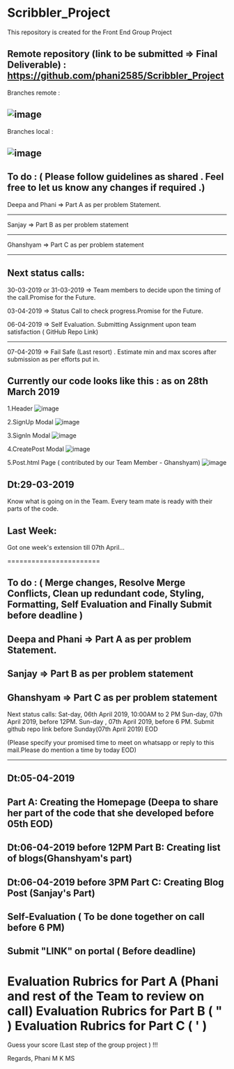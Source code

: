 # Scribbler_Project
This repository is created for the Front End Group Project 

Remote repository (link to be submitted => Final Deliverable) : https://github.com/phani2585/Scribbler_Project
-------------
Branches remote : 

![image](https://user-images.githubusercontent.com/44507567/54991204-6eb3ef80-4fe2-11e9-9994-3feecfb1cfef.png)
---------
Branches local :

![image](https://user-images.githubusercontent.com/44507567/54991389-dbc78500-4fe2-11e9-973f-213e5f00cadc.png)
----------

To do : ( Please follow guidelines as shared . Feel free to let us know any changes if required .)
----------------

Deepa and Phani  => Part A as per problem Statement.

-----------

Sanjay => Part B as per problem statement


-------------

Ghanshyam => Part C as per problem statement

------------

Next status calls:
-------

30-03-2019 or 31-03-2019 => Team members to decide upon the timing of the call.Promise for the Future.

03-04-2019 => Status Call to check progress.Promise for the Future.

06-04-2019 => Self Evaluation. Submitting Assignment upon team satisfaction ( GitHub Repo Link)

---------------

07-04-2019 => Fail Safe (Last resort) . Estimate min and max scores after submission as per efforts put in.

Currently our code looks like this : as on 28th March 2019
-------
1.Header 
![image](https://user-images.githubusercontent.com/44507567/55071093-b05d9c80-50ad-11e9-9786-2c41c1db74df.png)

2.SignUp Modal
![image](https://user-images.githubusercontent.com/44507567/55071236-0d595280-50ae-11e9-905a-ac37c83e1c95.png)

3.SignIn Modal
![image](https://user-images.githubusercontent.com/44507567/55071267-25c96d00-50ae-11e9-82b6-7b96cc69d1c0.png)

4.CreatePost Modal
![image](https://user-images.githubusercontent.com/44507567/55071298-3ed21e00-50ae-11e9-9515-f2cf774e2ead.png)

5.Post.html Page ( contributed by our Team Member - Ghanshyam)
![image](https://user-images.githubusercontent.com/44507567/55150498-3d6a2980-5172-11e9-94d0-b651ed1a26e6.png)


Dt:29-03-2019
--------------

Know what is going on in the Team. Every team mate is ready with their parts of the code.

Last Week:
----------------------------
Got one week's extension till 07th April...

=======================

To do : ( Merge changes, Resolve Merge Conflicts, Clean up redundant code, Styling, Formatting, Self Evaluation and Finally Submit before deadline )
---------------------------------------------------------------------
Deepa and Phani  => Part A as per problem Statement.
-----------
Sanjay => Part B as per problem statement
-------------
Ghanshyam => Part C as per problem statement
----------------
Next status calls:
Sat-day, 06th April 2019, 10:00AM to 2 PM 
Sun-day, 07th April 2019, before 12PM.
Sun-day , 07th April 2019, before 6 PM.
Submit github repo link before Sunday(07th April 2019) EOD

(Please specify your promised time to meet on whatsapp or reply to this mail.Please do mention a time by today EOD)

---------------------------------------------------------
Dt:05-04-2019
--------------
Part A: Creating the Homepage (Deepa to share her part of the code that she developed before 05th EOD)
----------------------------

Dt:06-04-2019 before 12PM
Part B: Creating list of blogs(Ghanshyam's part)
----------------------------------------------- 

Dt:06-04-2019 before 3PM
Part C: Creating Blog Post
(Sanjay's Part)
----------------------------------------------------------------------


Self-Evaluation ( To be done together on call before 6 PM)
-----------------------------------------------------------------------------------------

Submit "LINK" on portal ( Before deadline)
-------------------------------------------------------------------------------------------------------

Evaluation Rubrics for Part A (Phani and rest of the Team to review on call)
Evaluation Rubrics for Part B ( " )
Evaluation Rubrics for Part C ( ' )
================================================
Guess your score (Last step of the group project ) !!!



Regards,
Phani M K MS






